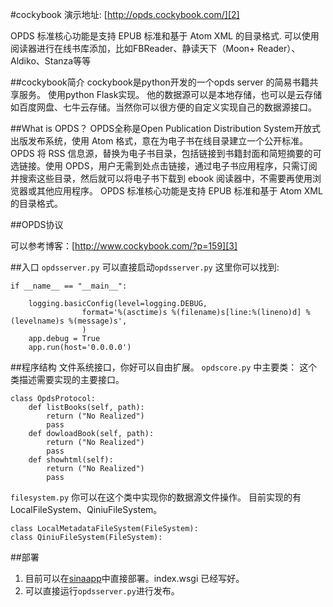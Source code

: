 #cockybook
演示地址: [http://opds.cockybook.com/][2]

OPDS 标准核心功能是支持 EPUB 标准和基于 Atom XML 的目录格式. 可以使用阅读器进行在线书库添加，比如FBReader、静读天下（Moon+ Reader）、Aldiko、Stanza等等

##cockybook简介
cockybook是python开发的一个opds server 的简易书籍共享服务。
使用python Flask实现。
他的数据源可以是本地存储，也可以是云存储如百度网盘、七牛云存储。当然你可以很方便的自定义实现自己的数据源接口。

##What is OPDS？
OPDS全称是Open Publication Distribution System开放式出版发布系统，使用 Atom 格式，意在为电子书在线目录建立一个公开标准。OPDS 将 RSS 信息源，替换为电子书目录，包括链接到书籍封面和简短摘要的可选链接。使用 OPDS，用户无需到处点击链接，通过电子书应用程序，只需订阅并搜索这些目录，然后就可以将电子书下载到 ebook 阅读器中，不需要再使用浏览器或其他应用程序。
OPDS 标准核心功能是支持 EPUB 标准和基于 Atom XML 的目录格式。

##OPDS协议

可以参考博客：[http://www.cockybook.com/?p=159][3]

##入口
`opdsserver.py`
可以直接启动`opdsserver.py`
这里你可以找到:

```
if __name__ == "__main__":

    logging.basicConfig(level=logging.DEBUG,
                format='%(asctime)s %(filename)s[line:%(lineno)d] %(levelname)s %(message)s',
                )
    app.debug = True
    app.run(host='0.0.0.0')
```

##程序结构
文件系统接口，你好可以自由扩展。
`opdscore.py` 中主要类：
这个类描述需要实现的主要接口。
```
class OpdsProtocol:
    def listBooks(self, path):
        return ("No Realized")
        pass
    def dowloadBook(self, path):
        return ("No Realized")
        pass
    def showhtml(self):
        return ("No Realized")
        pass
```

`filesystem.py`
你可以在这个类中实现你的数据源文件操作。
目前实现的有LocalFileSystem、QiniuFileSystem。

```
class LocalMetadataFileSystem(FileSystem):
class QiniuFileSystem(FileSystem):
```


##部署
1. 目前可以在[sinaapp][1]中直接部署。index.wsgi 已经写好。
2. 可以直接运行`opdsserver.py`进行发布。


[1]: http://sinaapp.com/
[2]: http://opds.cockybook.com/
[3]: http://www.cockybook.com/?p=159